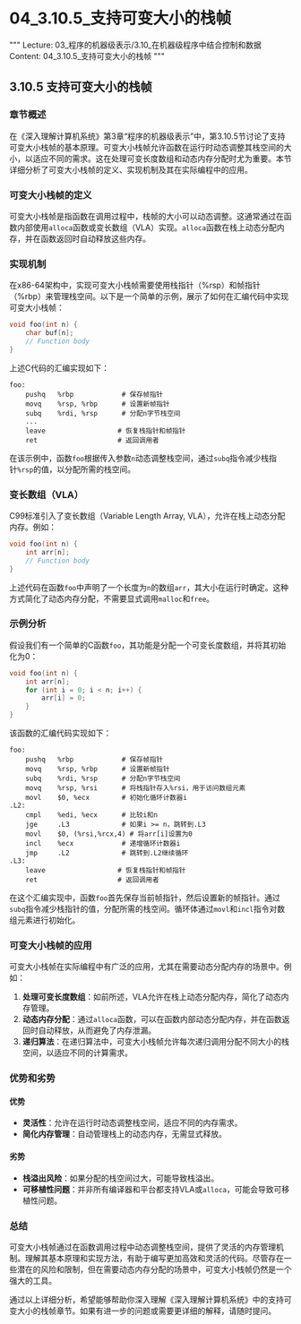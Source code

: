 # 04_3.10.5_支持可变大小的栈帧

"""
Lecture: 03_程序的机器级表示/3.10_在机器级程序中结合控制和数据
Content: 04_3.10.5_支持可变大小的栈帧
"""

## 3.10.5 支持可变大小的栈帧

### 章节概述
在《深入理解计算机系统》第3章“程序的机器级表示”中，第3.10.5节讨论了支持可变大小栈帧的基本原理。可变大小栈帧允许函数在运行时动态调整其栈空间的大小，以适应不同的需求。这在处理可变长度数组和动态内存分配时尤为重要。本节详细分析了可变大小栈帧的定义、实现机制及其在实际编程中的应用。

### 可变大小栈帧的定义
可变大小栈帧是指函数在调用过程中，栈帧的大小可以动态调整。这通常通过在函数内部使用`alloca`函数或变长数组（VLA）实现。`alloca`函数在栈上动态分配内存，并在函数返回时自动释放这些内存。

### 实现机制
在x86-64架构中，实现可变大小栈帧需要使用栈指针（%rsp）和帧指针（%rbp）来管理栈空间。以下是一个简单的示例，展示了如何在汇编代码中实现可变大小栈帧：
```c
void foo(int n) {
    char buf[n];
    // Function body
}
```
上述C代码的汇编实现如下：
```assembly
foo:
    pushq   %rbp            # 保存帧指针
    movq    %rsp, %rbp      # 设置新帧指针
    subq    %rdi, %rsp      # 分配n字节栈空间
    ...
    leave                  # 恢复栈指针和帧指针
    ret                    # 返回调用者
```
在该示例中，函数`foo`根据传入参数`n`动态调整栈空间，通过`subq`指令减少栈指针`%rsp`的值，以分配所需的栈空间。

### 变长数组（VLA）
C99标准引入了变长数组（Variable Length Array, VLA），允许在栈上动态分配内存。例如：
```c
void foo(int n) {
    int arr[n];
    // Function body
}
```
上述代码在函数`foo`中声明了一个长度为`n`的数组`arr`，其大小在运行时确定。这种方式简化了动态内存分配，不需要显式调用`malloc`和`free`。

### 示例分析
假设我们有一个简单的C函数`foo`，其功能是分配一个可变长度数组，并将其初始化为0：
```c
void foo(int n) {
    int arr[n];
    for (int i = 0; i < n; i++) {
        arr[i] = 0;
    }
}
```
该函数的汇编代码实现如下：
```assembly
foo:
    pushq   %rbp            # 保存帧指针
    movq    %rsp, %rbp      # 设置新帧指针
    subq    %rdi, %rsp      # 分配n字节栈空间
    movq    %rsp, %rsi      # 将栈指针存入%rsi，用于访问数组元素
    movl    $0, %ecx        # 初始化循环计数器i
.L2:
    cmpl    %edi, %ecx      # 比较i和n
    jge     .L3             # 如果i >= n，跳转到.L3
    movl    $0, (%rsi,%rcx,4) # 将arr[i]设置为0
    incl    %ecx            # 递增循环计数器i
    jmp     .L2             # 跳转到.L2继续循环
.L3:
    leave                  # 恢复栈指针和帧指针
    ret                    # 返回调用者
```
在这个汇编实现中，函数`foo`首先保存当前帧指针，然后设置新的帧指针。通过`subq`指令减少栈指针的值，分配所需的栈空间。循环体通过`movl`和`incl`指令对数组元素进行初始化。

### 可变大小栈帧的应用
可变大小栈帧在实际编程中有广泛的应用，尤其在需要动态分配内存的场景中。例如：
1. **处理可变长度数组**：如前所述，VLA允许在栈上动态分配内存，简化了动态内存管理。
2. **动态内存分配**：通过`alloca`函数，可以在函数内部动态分配内存，并在函数返回时自动释放，从而避免了内存泄漏。
3. **递归算法**：在递归算法中，可变大小栈帧允许每次递归调用分配不同大小的栈空间，以适应不同的计算需求。

### 优势和劣势
#### 优势
- **灵活性**：允许在运行时动态调整栈空间，适应不同的内存需求。
- **简化内存管理**：自动管理栈上的动态内存，无需显式释放。

#### 劣势
- **栈溢出风险**：如果分配的栈空间过大，可能导致栈溢出。
- **可移植性问题**：并非所有编译器和平台都支持VLA或`alloca`，可能会导致可移植性问题。

### 总结
可变大小栈帧通过在函数调用过程中动态调整栈空间，提供了灵活的内存管理机制。理解其基本原理和实现方法，有助于编写更加高效和灵活的代码。尽管存在一些潜在的风险和限制，但在需要动态内存分配的场景中，可变大小栈帧仍然是一个强大的工具。

通过以上详细分析，希望能够帮助你深入理解《深入理解计算机系统》中的支持可变大小的栈帧章节。如果有进一步的问题或需要更详细的解释，请随时提问。